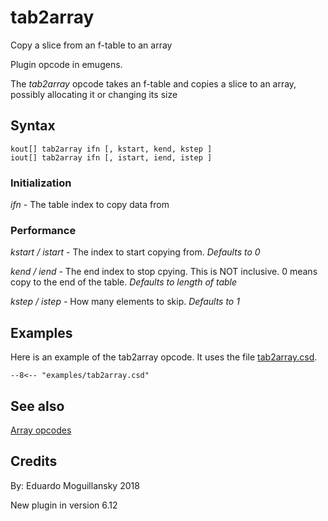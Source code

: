 <!--
id:tab2array
category:Array Opcodes
-->
# tab2array
Copy a slice from an f-table to an array

Plugin opcode in emugens.

The _tab2array_ opcode takes an f-table and copies a slice to an array, possibly allocating it or changing its size

## Syntax
``` csound-orc
kout[] tab2array ifn [, kstart, kend, kstep ]
iout[] tab2array ifn [, istart, iend, istep ]
```

### Initialization

_ifn_ - The table index to copy data from

### Performance

_kstart / istart_ - The index to start copying from. _Defaults to 0_

_kend / iend_ - The end index to stop cpying. This is NOT inclusive. 0 means copy to the end of the table. _Defaults to length of table_

_kstep / istep_ - How many elements to skip. _Defaults to 1_

## Examples

Here is an example of the tab2array opcode. It uses the file [tab2array.csd](../../examples/tab2array.csd).

``` csound-csd title="Example of the tab2array opcode." linenums="1"
--8<-- "examples/tab2array.csd"
```

## See also

[Array opcodes](../../math/array)

## Credits

By: Eduardo Moguillansky 2018

New plugin in version 6.12
